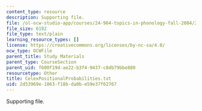 ```yaml
---
content_type: resource
description: Supporting file.
file: /ol-ocw-studio-app/courses/24-964-topics-in-phonology-fall-2004/2d53969e1063f18bda0be59e37f62767_CelexPositionalProbabilities.txt
file_size: 6192
file_type: text/plain
learning_resource_types: []
license: https://creativecommons.org/licenses/by-nc-sa/4.0/
ocw_type: OCWFile
parent_title: Study Materials
parent_type: CourseSection
parent_uid: f600f19d-ae22-b3f4-9437-c8db79bbe880
resourcetype: Other
title: CelexPositionalProbabilities.txt
uid: 2d53969e-1063-f18b-da0b-e59e37f62767
---
```

Supporting file.